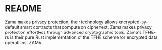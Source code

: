 # README
Zama makes privacy protection, their technology allows encrypted-by-default smart contracts that compute on ciphertext.
Zama makes privacy protection effortless through advanced cryptographic tools.
Zama's TFHE-rs is their pure Rust implementation of the TFHE scheme for encrypted data operations.
ZAMA
